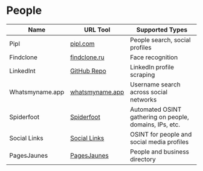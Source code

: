 # People

| Name           | URL Tool                                         | Supported Types                         |
|----------------|--------------------------------------------------|-----------------------------------------|
| Pipl           | [pipl.com](https://pipl.com/)                    | People search, social profiles          |
| Findclone      | [findclone.ru](https://findclone.ru/)            | Face recognition                        |
| LinkedInt      | [GitHub Repo](https://github.com/vysecurity/LinkedInt) | LinkedIn profile scraping       |
| Whatsmyname.app | [whatsmyname.app](https://whatsmyname.app/)     | Username search across social networks  |
| Spiderfoot | [Spiderfoot](https://www.spiderfoot.net)     | Automated OSINT gathering on people, domains, IPs, etc.  |
| Social Links | [Social Links](https://social-links.io)     | OSINT for people and social media profiles  |
| PagesJaunes      | [PagesJaunes](https://www.pagesjaunes.fr) | People and business directory      |
